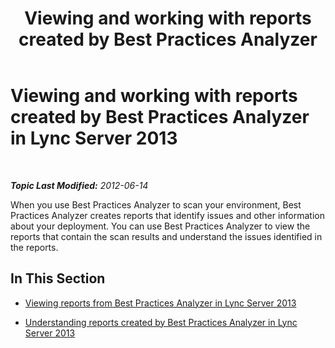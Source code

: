 ﻿---
title: 'Viewing and working with reports created by Best Practices Analyzer'
TOCTitle: Viewing and working with reports created by Best Practices Analyzer
ms:assetid: 58a030ca-b827-4370-b848-1358c8bd2b68
ms:mtpsurl: https://technet.microsoft.com/en-us/library/Gg607689(v=OCS.15)
ms:contentKeyID: 48184215
ms.date: 07/23/2014
mtps_version: v=OCS.15
---

<div data-xmlns="http://www.w3.org/1999/xhtml">

<div class="topic" data-xmlns="http://www.w3.org/1999/xhtml" data-msxsl="urn:schemas-microsoft-com:xslt" data-cs="http://msdn.microsoft.com/en-us/">

<div data-asp="http://msdn2.microsoft.com/asp">

# Viewing and working with reports created by Best Practices Analyzer in Lync Server 2013

</div>

<div id="mainSection">

<div id="mainBody">

<span> </span>

_**Topic Last Modified:** 2012-06-14_

When you use Best Practices Analyzer to scan your environment, Best Practices Analyzer creates reports that identify issues and other information about your deployment. You can use Best Practices Analyzer to view the reports that contain the scan results and understand the issues identified in the reports.

<div>

## In This Section

  - [Viewing reports from Best Practices Analyzer in Lync Server 2013](lync-server-2013-viewing-reports-from-best-practices-analyzer.md)

  - [Understanding reports created by Best Practices Analyzer in Lync Server 2013](lync-server-2013-understanding-reports-created-by-best-practices-analyzer.md)

</div>

</div>

<span> </span>

</div>

</div>

</div>

